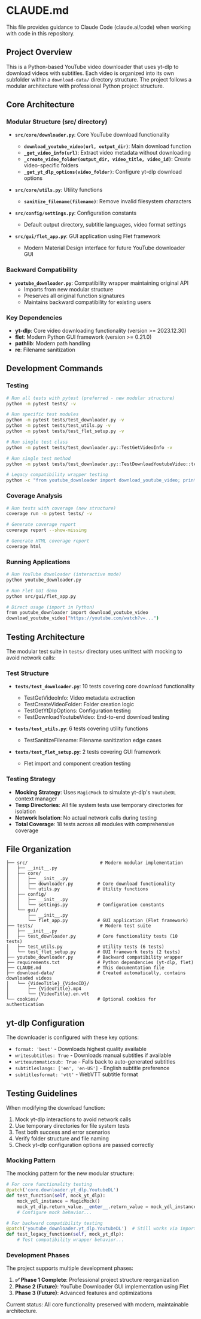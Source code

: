 # CLAUDE.md

This file provides guidance to Claude Code (claude.ai/code) when working with code in this repository.

## Project Overview

This is a Python-based YouTube video downloader that uses yt-dlp to download videos with subtitles. Each video is organized into its own subfolder within a `download-data/` directory structure. The project follows a modular architecture with professional Python project structure.

## Core Architecture

### Modular Structure (src/ directory)

- **`src/core/downloader.py`**: Core YouTube download functionality
  - **`download_youtube_video(url, output_dir)`**: Main download function
  - **`_get_video_info(url)`**: Extract video metadata without downloading
  - **`_create_video_folder(output_dir, video_title, video_id)`**: Create video-specific folders
  - **`_get_yt_dlp_options(video_folder)`**: Configure yt-dlp download options

- **`src/core/utils.py`**: Utility functions
  - **`sanitize_filename(filename)`**: Remove invalid filesystem characters

- **`src/config/settings.py`**: Configuration constants
  - Default output directory, subtitle languages, video format settings

- **`src/gui/flet_app.py`**: GUI application using Flet framework
  - Modern Material Design interface for future YouTube downloader GUI

### Backward Compatibility

- **`youtube_downloader.py`**: Compatibility wrapper maintaining original API
  - Imports from new modular structure
  - Preserves all original function signatures
  - Maintains backward compatibility for existing users

### Key Dependencies

- **yt-dlp**: Core video downloading functionality (version >= 2023.12.30)
- **flet**: Modern Python GUI framework (version >= 0.21.0)
- **pathlib**: Modern path handling
- **re**: Filename sanitization

## Development Commands

### Testing

```bash
# Run all tests with pytest (preferred - new modular structure)
python -m pytest tests/ -v

# Run specific test modules
python -m pytest tests/test_downloader.py -v
python -m pytest tests/test_utils.py -v
python -m pytest tests/test_flet_setup.py -v

# Run single test class
python -m pytest tests/test_downloader.py::TestGetVideoInfo -v

# Run single test method
python -m pytest tests/test_downloader.py::TestDownloadYoutubeVideo::test_download_video_success -v

# Legacy compatibility wrapper testing
python -c "from youtube_downloader import download_youtube_video; print('Import test passed')"
```

### Coverage Analysis

```bash
# Run tests with coverage (new structure)
coverage run -m pytest tests/ -v

# Generate coverage report
coverage report --show-missing

# Generate HTML coverage report
coverage html
```

### Running Applications

```bash
# Run YouTube downloader (interactive mode)
python youtube_downloader.py

# Run Flet GUI demo
python src/gui/flet_app.py

# Direct usage (import in Python)
from youtube_downloader import download_youtube_video
download_youtube_video("https://youtube.com/watch?v=...")
```

## Testing Architecture

The modular test suite in `tests/` directory uses unittest with mocking to avoid network calls:

### Test Structure

- **`tests/test_downloader.py`**: 10 tests covering core download functionality
  - TestGetVideoInfo: Video metadata extraction
  - TestCreateVideoFolder: Folder creation logic
  - TestGetYtDlpOptions: Configuration testing
  - TestDownloadYoutubeVideo: End-to-end download testing
  
- **`tests/test_utils.py`**: 6 tests covering utility functions
  - TestSanitizeFilename: Filename sanitization edge cases
  
- **`tests/test_flet_setup.py`**: 2 tests covering GUI framework
  - Flet import and component creation testing

### Testing Strategy

- **Mocking Strategy**: Uses `MagicMock` to simulate yt-dlp's `YoutubeDL` context manager
- **Temp Directories**: All file system tests use temporary directories for isolation
- **Network Isolation**: No actual network calls during testing
- **Total Coverage**: 18 tests across all modules with comprehensive coverage

## File Organization

```text
├── src/                           # Modern modular implementation
│   ├── __init__.py
│   ├── core/
│   │   ├── __init__.py
│   │   ├── downloader.py         # Core download functionality
│   │   └── utils.py              # Utility functions
│   ├── config/
│   │   ├── __init__.py
│   │   └── settings.py           # Configuration constants
│   └── gui/
│       ├── __init__.py
│       └── flet_app.py           # GUI application (Flet framework)
├── tests/                         # Modern test suite
│   ├── __init__.py
│   ├── test_downloader.py        # Core functionality tests (10 tests)
│   ├── test_utils.py             # Utility tests (6 tests)
│   └── test_flet_setup.py        # GUI framework tests (2 tests)
├── youtube_downloader.py         # Backward compatibility wrapper
├── requirements.txt              # Python dependencies (yt-dlp, flet)
├── CLAUDE.md                     # This documentation file
├── download-data/                # Created automatically, contains downloaded videos
│   └── {VideoTitle}_{VideoID}/
│       ├── {VideoTitle}.mp4
│       └── {VideoTitle}.en.vtt
└── cookies/                      # Optional cookies for authentication
```

## yt-dlp Configuration

The downloader is configured with these key options:

- `format: 'best'` - Downloads highest quality available
- `writesubtitles: True` - Downloads manual subtitles if available
- `writeautomaticsub: True` - Falls back to auto-generated subtitles
- `subtitleslangs: ['en', 'en-US']` - English subtitle preference
- `subtitlesformat: 'vtt'` - WebVTT subtitle format

## Testing Guidelines

When modifying the download function:

1. Mock yt-dlp interactions to avoid network calls
2. Use temporary directories for file system tests
3. Test both success and error scenarios
4. Verify folder structure and file naming
5. Check yt-dlp configuration options are passed correctly

### Mocking Pattern

The mocking pattern for the new modular structure:

```python
# For core functionality testing
@patch('core.downloader.yt_dlp.YoutubeDL')
def test_function(self, mock_yt_dlp):
    mock_ydl_instance = MagicMock()
    mock_yt_dlp.return_value.__enter__.return_value = mock_ydl_instance
    # Configure mock behavior...

# For backward compatibility testing  
@patch('youtube_downloader.yt_dlp.YoutubeDL')  # Still works via import chain
def test_legacy_function(self, mock_yt_dlp):
    # Test compatibility wrapper behavior...
```

### Development Phases

The project supports multiple development phases:

1. **✅ Phase 1 Complete**: Professional project structure reorganization
2. **Phase 2 (Future)**: YouTube Downloader GUI implementation using Flet
3. **Phase 3 (Future)**: Advanced features and optimizations

Current status: All core functionality preserved with modern, maintainable architecture.
